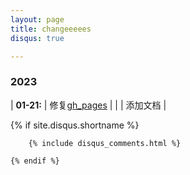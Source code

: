 ```yaml
---
layout: page
title: changeeeees
disqus: true

---
```


### 2023

| **01-21:** | 修复[gh_pages](https://hsiangnianian.github.io/OlivaSubHlp/) |
| | 添加文档 |

{% if site.disqus.shortname %}

        {% include disqus_comments.html %}

    {% endif %}
